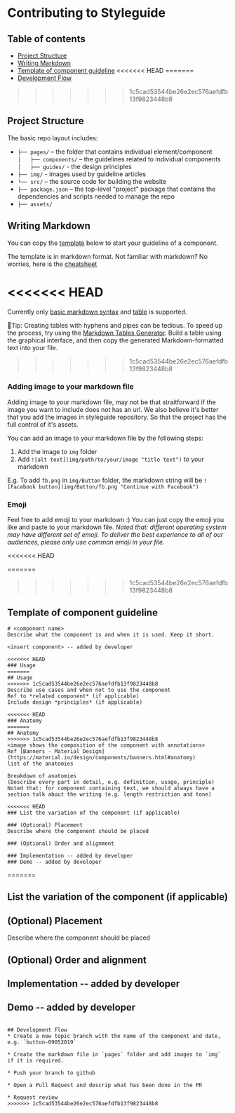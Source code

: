 # Contributing to Styleguide

## Table of contents
- [Project Structure](#project-structure)
- [Writing Markdown](#writing-markdown)
- [Template of component guideline](#template-of-component-guideline)
<<<<<<< HEAD
=======
- [Development Flow](#development-flow)
>>>>>>> 1c5cad53544be26e2ec576aefdfb13f9823448b8

## Project Structure
The basic repo layout includes:
* `├── pages/` – the folder that contains individual element/component<br>
  `│   ├── components/` – the guidelines related to individual components<br>
  `│   ├── guides/` - the design principles <br>
* `├── img/` - images used by guideline articles <br>
* `└── src/` – the source code for building the website <br>
* `├── package.json` – the top-level "project" package that contains
  the dependencies and scripts needed to manage the repo <br>
* `├── assets/` <br>

## Writing Markdown

You can copy the [template](#template-of-component-guideline) below to start your guideline of a component.

The template is in markdown format. Not familiar with markdown? No worries, here is the [cheatsheet](https://github.com/adam-p/markdown-here/wiki/Markdown-Cheatsheet)

<<<<<<< HEAD
=======
Currently only [basic markdown syntax](https://www.markdownguide.org/basic-syntax) and [table](https://www.markdownguide.org/extended-syntax/#tables) is supported. 

📌Tip: Creating tables with hyphens and pipes can be tedious. To speed up the process, try using the [Markdown Tables Generator](http://www.tablesgenerator.com/markdown_tables). Build a table using the graphical interface, and then copy the generated Markdown-formatted text into your file.

>>>>>>> 1c5cad53544be26e2ec576aefdfb13f9823448b8
### Adding image to your markdown file
Adding image to your markdown file, may not be that straitforward if the image you want to include does not has an url. We also believe it's better that you add the images in styleguide repository. So that the project has the full control of it's assets. 

You can add an image to your markdown file by the following steps:
1. Add the image to `img` folder
2. Add `![alt text](img/path/to/your/image "title text")` to your markdown

E.g. To add `fb.png` in `img/Button` folder, the markdown string will be `![Facebook button](img/Button/fb.png "Continue with Facebook")`

### Emoji
Feel free to add emoji to your markdown :)
You can just copy the emoji you like and paste to your markdown file. *Noted that: different operating system may have different set of emoji. To deliver the best experience to all of our audiences, please only use common emoji in your file.*


<<<<<<< HEAD


=======
>>>>>>> 1c5cad53544be26e2ec576aefdfb13f9823448b8
## Template of component guideline
```
# <component name>
Describe what the component is and when it is used. Keep it short.

<insert component> -- added by developer

<<<<<<< HEAD
### Usage
=======
## Usage
>>>>>>> 1c5cad53544be26e2ec576aefdfb13f9823448b8
Describe use cases and when not to use the component
Ref to *related component* (if applicable)
Include design *principles* (if applicable)

<<<<<<< HEAD
### Anatomy
=======
## Anatomy
>>>>>>> 1c5cad53544be26e2ec576aefdfb13f9823448b8
<image shows the composition of the component with annotations> 
Ref [Banners - Material Design](https://material.io/design/components/banners.html#anatomy)
list of the anatomies

Breakdown of anatomies 
(Describe every part in detail, e.g. definition, usage, principle)
Noted that: for component containing text, we should always have a section talk about the writing (e.g. length restriction and tone)

<<<<<<< HEAD
### List the variation of the component (if applicable)

### (Optional) Placement 
Describe where the component should be placed

### (Optional) Order and alignment

### Implementation -- added by developer
### Demo -- added by developer
```
=======
## List the variation of the component (if applicable)

## (Optional) Placement 
Describe where the component should be placed

## (Optional) Order and alignment

## Implementation -- added by developer
## Demo -- added by developer
```

## Development Flow
* Create a new topic branch with the name of the component and date, e.g. `button-09052019`

* Create the markdown file in `pages` folder and add images to `img` if it is required.

* Push your branch to github

* Open a Pull Request and descrip what has been done in the PR

* Request review
>>>>>>> 1c5cad53544be26e2ec576aefdfb13f9823448b8
